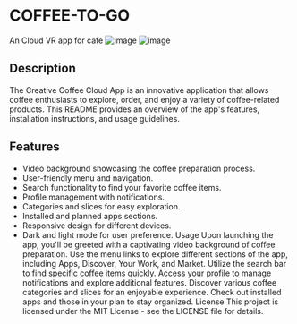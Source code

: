 # COFFEE-TO-GO
An Cloud VR app for cafe
![image](https://github.com/Phantomgaze/COFFEE-TO-GO/assets/101065566/2961cabd-99bf-48e8-8898-363c060276a5)
![image](https://github.com/Phantomgaze/COFFEE-TO-GO/assets/101065566/3df186af-0c4a-46ce-865f-4c7f8a88904d)
## Description
The Creative Coffee Cloud App is an innovative application that allows coffee enthusiasts to explore, order, and enjoy a variety of coffee-related products. This README provides an overview of the app's features, installation instructions, and usage guidelines.

## Features
- Video background showcasing the coffee preparation process.
- User-friendly menu and navigation.
- Search functionality to find your favorite coffee items.
- Profile management with notifications.
- Categories and slices for easy exploration.
- Installed and planned apps sections.
- Responsive design for different devices.
- Dark and light mode for user preference.
Usage
Upon launching the app, you'll be greeted with a captivating video background of coffee preparation.
Use the menu links to explore different sections of the app, including Apps, Discover, Your Work, and Market.
Utilize the search bar to find specific coffee items quickly.
Access your profile to manage notifications and explore additional features.
Discover various coffee categories and slices for an enjoyable experience.
Check out installed apps and those in your plan to stay organized.
License
This project is licensed under the MIT License - see the LICENSE file for details.

